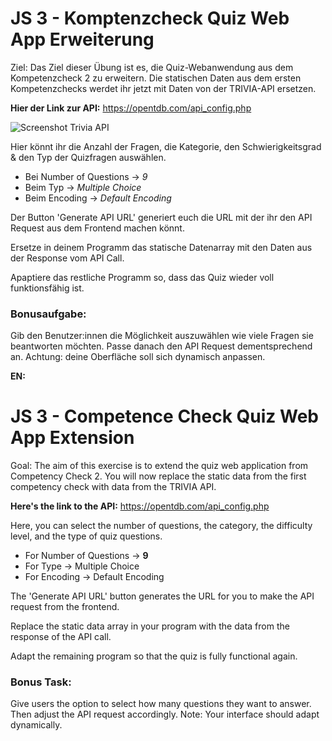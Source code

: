 # JS 3 - Komptenzcheck Quiz Web App Erweiterung

Ziel: Das Ziel dieser Übung ist es, die Quiz-Webanwendung aus dem Kompetenzcheck 2 zu erweitern.
Die statischen Daten aus dem ersten Kompetenzchecks werdet ihr jetzt mit Daten von der TRIVIA-API ersetzen.

**Hier der Link zur API:**
https://opentdb.com/api_config.php

![Screenshot Trivia API](../img/screenshot_trivia_api.png "Screenshot Trivia API")

Hier könnt ihr die Anzahl der Fragen, die Kategorie, den Schwierigkeitsgrad & den Typ der Quizfragen auswählen.
- Bei Number of Questions -> *9*
- Beim Typ -> *Multiple Choice*
- Beim Encoding -> *Default Encoding*

Der Button 'Generate API URL' generiert euch die URL mit der ihr den API Request aus dem Frontend machen könnt.

Ersetze in deinem Programm das statische Datenarray mit den Daten aus der Response vom API Call.

Apaptiere das restliche Programm so, dass das Quiz wieder voll funktionsfähig ist.

### Bonusaufgabe:
Gib den Benutzer:innen die Möglichkeit auszuwählen wie viele Fragen sie beantworten möchten. Passe danach den API Request dementsprechend an.
Achtung: deine Oberfläche soll sich dynamisch anpassen.

**EN:**

# JS 3 - Competence Check Quiz Web App Extension

Goal: The aim of this exercise is to extend the quiz web application from Competency Check 2. You will now replace the static data from the first competency check with data from the TRIVIA API.

**Here's the link to the API:**
https://opentdb.com/api_config.php

Here, you can select the number of questions, the category, the difficulty level, and the type of quiz questions.

- For Number of Questions -> **9**
- For Type -> Multiple Choice
- For Encoding -> Default Encoding

The 'Generate API URL' button generates the URL for you to make the API request from the frontend.

Replace the static data array in your program with the data from the response of the API call.

Adapt the remaining program so that the quiz is fully functional again.

### Bonus Task:

Give users the option to select how many questions they want to answer. Then adjust the API request accordingly.
Note: Your interface should adapt dynamically.


